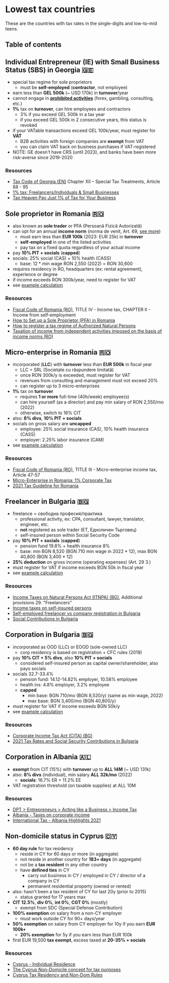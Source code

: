# Lowest tax countries

These are the countries with tax rates in the single-digits and low-to-mid teens.

## Table of contents

## Individual Entrepreneur (IE) with Small Business Status (SBS) in Georgia 🇬🇪

- special tax regime for sole proprietors
  - must be **self-employed** (**contractor**, not employee)
- earn less than **GEL 500k** (~ USD 170k) in **turnover**/year
- cannot engage in **[prohibited activities](https://matsne.gov.ge/ka/document/view/1164635?publication=0)** (forex, gambling, consulting, etc.)
- **1%** tax on **turnover**, can hire employees and contractors
  - 3% if you exceed GEL 500k in a tax year
  - if you exceed GEL 500k in 2 consecutive years, this status is revoked
- if your VATable transactions exceed GEL 100k/year, must register for **VAT**
  - B2B activities with foreign companies are **exempt** from VAT
  - you can claim VAT back on business purchases if VAT-registered
- NOTE: GE doesn't have CRS (until 2023), and banks have been more risk-averse since 2019-2020

### Resources

- [Tax Code of Georgia (EN)](https://matsne.gov.ge/en/document/view/1043717?publication=152) Chapter XII – Special Tax Treatments, Article 88 - 95
- [1% tax: Freelancers/Individuals & Small Businesses](https://expathub.ge/tax-freelancers-individuals-small-businesses-georgia/)
- [Tax Heaven Pay Just 1% of Tax for Your Business](https://devskey.com/tax-heaven-pay-just-1-of-tax-for-your-business-register-individual-entrepreneurship-business-in-georgia/)

## Sole proprietor in Romania 🇷🇴

- also known as **sole trader** or PFA (Persoană Fizică Autorizată)
- can opt for an annual **income norm** (norma de venit, Art. 69, [see more](./income-norms-in-romania.md))
  - must earn less than **EUR 100k** (2023: EUR 25k) in **turnover**
  - **self-employed** in one of the listed activities
  - pay tax on a fixed quota regardless of your actual income
- pay **10% PIT + socials** (**capped**)
- socials: 25% social (CAS) + 10% health (CASS)
  - base: 12 \* min wage RON 2,550 (2022) = RON 30,600
- requires residency in RO, headquarters (ex: rental agreement), experience or degree
- if income exceeds RON 300k/year, need to register for VAT
- see [example calculation](./example-calculations.md#sole-proprietor-in-romania-)

### Resources

- [Fiscal Code of Romania (RO)](https://static.anaf.ro/static/10/Anaf/legislatie/Cod_fiscal_norme_11022020.htm), TITLE IV - Income tax, CHAPTER II - Income from self-employment
- [How to Set up a Sole Proprietor (PFA) in Romania](https://www.letsdeel.com/blog/sole-proprietor-pfa-in-romania)
- [How to register a tax regime of Authorized Natural Persons](https://www.romania-insider.com/register-authorized-physical-person-pfa-2018)
- [Taxation of income from independent activities imposed on the basis of income norms (RO)](https://www.ceccarbusinessmagazine.ro/impozitarea-veniturilor-din-activitati-independente-impuse-pe-baza-de-norme-de-venit-a4881/)

## Micro-enterprise in Romania 🇷🇴

- incorporated (**LLC**) with **turnover** less than **EUR 500k** in fiscal year
  - LLC = SRL (Societate cu răspundere limitată)
  - once RON 300k/y is exceeded, must register for VAT
  - revenues from consulting and management must not exceed 20%
  - can register up to 3 micro-enterprises
- **1%** tax on **turnover**
  - requires **1 or more** full-time (40h/week) employee(s)
  - can hire yourself (as a director) and pay min salary of RON 2,550/mo (2022)
  - otherwise, switch to 16% CIT
- also: **8% divs**, **10% PIT + socials**
- socials on gross salary are **uncapped**
  - employee: 25% social insurance (CAS), 10% health insurance (CASS)
  - employer: 2.25% labor insurance (CAM)
- see [example calculation](./example-calculations.md#micro-enterprise-in-romania-)

### Resources

- [Fiscal Code of Romania (RO)](https://static.anaf.ro/static/10/Anaf/legislatie/Cod_fiscal_norme_11022020.htm), TITLE III - Micro-enterprise income tax, Article 47-57
- [Micro-Enterprise in Romania: 1% Corporate Tax](https://zugimpex.com/knowledgebase/micro-enterprise-in-romania-1-corporate-tax.html)
- [2021 Tax Guideline for Romania](https://accace.com/tax-guideline-for-romania/)

## Freelancer in Bulgaria 🇧🇬

- freelance = свободна професия/практика
  - professional activity, ex: CPA, consultant, lawyer, translator, engineer, etc.
  - **not** registered as sole trader (ET, Едноличен Търговец)
  - self-insured person within Social Security Code
- pay **10% PIT + socials** (**capped**)
  - pension fund 19.8% + health insurance 8%
  - base: min BGN 8,520 (BGN 710 min wage in 2022 \* 12), max BGN 40,800 (BGN 3,400 \* 12)
- **25% deduction** on gross income (operating expenses) (Art. 29 3.)
- must register for VAT if income exceeds BGN 50k in fiscal year
- see [example calculation](./example-calculations.md#freelancer-in-bulgaria-)

### Resources

- [Income Taxes on Natural Persons Act (ITNPA) (BG)](https://www.lex.bg/laws/ldoc/2135538631), Additional provisions 29. "Freelancers"
- [Income taxes on self-insured persons](https://www.bulgaria-tax-law.bg/income-taxes-self-insured-persons.html)
- [Self-employed freelancer vs company registration in Bulgaria](https://youtu.be/NV3heKehLCw)
- [Social Contributions in Bulgaria](https://www.cleiss.fr/docs/cotisations/bulgarie.html)

## Corporation in Bulgaria 🇧🇬

- incorporated as OOD (LLC) or EOOD (sole-owned LLC)
  - corp residency is based on registration + CFC rules (2019)
- pay **10% CIT + 5% divs**, also **10% PIT + socials**
  - considered self-insured person as capital owner/shareholder, also pays socials
- socials 32.7-33.4%
  - pension fund: 14.12-14.82% employer, 10.58% employee
  - health ins: 4.8% employer, 3.2% employee
  - **capped**
    - min base: BGN 710/mo (BGN 8,520/y) (same as min wage, 2022)
    - max base: BGN 3,400/mo (BGN 40,800/y)
- must register for VAT if income exceeds BGN 50k/y
- see [example calculation](./example-calculations.md#corporation-in-bulgaria-)

### Resources

- [Corporate Income Tax Act (CITA) (BG)](https://www.lex.bg/laws/ldoc/2135540562)
- [2021 Tax Rates and Social Security Contributions in Bulgaria](https://www.kgmp-legal.com/en/2021-tax-rates-and-social-security-contributions-in-bulgaria/)

## Corporation in Albania 🇦🇱

- **exempt** from CIT (15%) with **turnover** up to **ALL 14M** (~ USD 131k)
- also: **8% divs** (individual), min salary **ALL 32k/mo** (2022)
  - **socials**: 16.7% ER + 11.2% EE
- VAT registration threshold (on taxable supplies) at ALL 10M

### Resources

- [DPT > Entrepreneurs > Acting like a Business > Income Tax](https://www.tatime.gov.al/c/4/96/107/tatimi-mbi-te-ardhurat)
- [Albania - Taxes on corporate income](https://taxsummaries.pwc.com/albania/corporate/taxes-on-corporate-income)
- [International Tax - Albania Highlights 2021](https://www2.deloitte.com/content/dam/Deloitte/global/Documents/Tax/dttl-tax-albaniahighlights-2021.pdf)

## Non-domicile status in Cyprus 🇨🇾

- **60 day rule** for tax residency
  - reside in CY for 60 days or more (in aggregate)
  - not reside in another country for **183+ days** (in aggregate)
  - not be a **tax resident** in any other country
  - have **defined ties** in CY
    - carry out business in CY / employed in CY / director of a company in CY
    - permanent residential property (owned or rented)
- also: hasn't been a tax resident of CY for last 20y (prior to 2015)
  - status granted for 17 years max
- **CIT 12.5%**, **div 0%**, **int 0%**, **CGT 0%** (mostly)
  - exempt from SDC (Special Defense Contribution)
- **100% exemption** on salary from a non-CY employer
  - must work outside CY for 90+ days/year
- **50% exemption** on salary from CY employer for 10y if you earn **EUR 100k+**
  - **20% exemption** for 5y if you earn less than EUR 100k
- first EUR 19,500 **tax exempt**, excess taxed at **20-35% + socials**

### Resources

- [Cyprus - Individual Residence](https://taxsummaries.pwc.com/cyprus/individual/residence)
- [The Cyprus Non-Domicile concept for tax purposes](https://totalserve.eu/Assets/Images/uploadedContent/CMS/documentsImages/informationsheetno1291483607458.pdf)
- [Cyprus Tax Residency and Non-Dom Rules](https://home.kpmg/content/dam/kpmg/cy/pdf/2020/Cyprus_Tax_Residency_and_Non-Dom_Rules_February2020.pdf)
